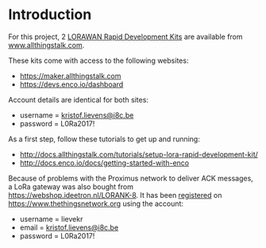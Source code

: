 # Introduction

For this project, 2 [LORAWAN Rapid Development Kits](http://www.allthingstalk.com/lorawan-rapid-development-kit) are available from www.allthingstalk.com.  

These kits come with access to the following websites:
* https://maker.allthingstalk.com  
* https://devs.enco.io/dashboard  

Account details are identical for both sites:  
* username = kristof.lievens@i8c.be  
* password = L0Ra2017!  

As a first step, follow these tutorials to get up and running:
* http://docs.allthingstalk.com/tutorials/setup-lora-rapid-development-kit/  
* http://docs.enco.io/docs/getting-started-with-enco  

Because of problems with the Proximus network to deliver ACK messages, a LoRa gateway was also bought from https://webshop.ideetron.nl/LORANK-8.
It has been [registered](https://console.thethingsnetwork.org/gateways/register) on https://www.thethingsnetwork.org using the account:

* username = lievekr  
* email = kristof.lievens@i8c.be  
* password = L0Ra2017!  


